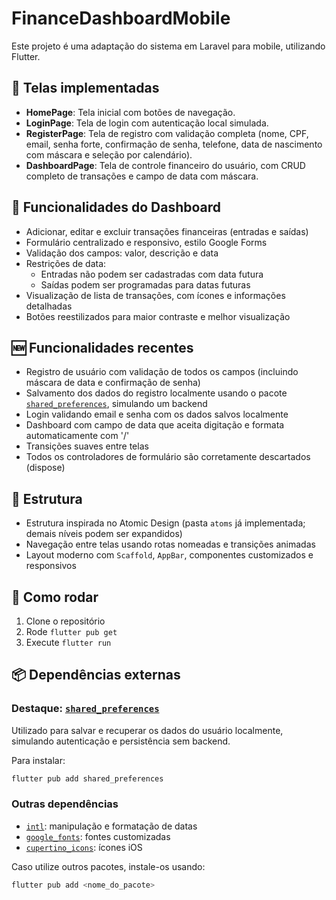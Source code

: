 # FinanceDashboardMobile

Este projeto é uma adaptação do sistema em Laravel para mobile, utilizando Flutter.

## 📱 Telas implementadas

- **HomePage**: Tela inicial com botões de navegação.
- **LoginPage**: Tela de login com autenticação local simulada.
- **RegisterPage**: Tela de registro com validação completa (nome, CPF, email, senha forte, confirmação de senha, telefone, data de nascimento com máscara e seleção por calendário).
- **DashboardPage**: Tela de controle financeiro do usuário, com CRUD completo de transações e campo de data com máscara.

## 🧾 Funcionalidades do Dashboard

- Adicionar, editar e excluir transações financeiras (entradas e saídas)
- Formulário centralizado e responsivo, estilo Google Forms
- Validação dos campos: valor, descrição e data
- Restrições de data:
  - Entradas não podem ser cadastradas com data futura
  - Saídas podem ser programadas para datas futuras
- Visualização de lista de transações, com ícones e informações detalhadas
- Botões reestilizados para maior contraste e melhor visualização

## 🆕 Funcionalidades recentes

- Registro de usuário com validação de todos os campos (incluindo máscara de data e confirmação de senha)
- Salvamento dos dados do registro localmente usando o pacote [`shared_preferences`](https://pub.dev/packages/shared_preferences), simulando um backend
- Login validando email e senha com os dados salvos localmente
- Dashboard com campo de data que aceita digitação e formata automaticamente com '/'
- Transições suaves entre telas
- Todos os controladores de formulário são corretamente descartados (dispose)

## 🚀 Estrutura

- Estrutura inspirada no Atomic Design (pasta `atoms` já implementada; demais níveis podem ser expandidos)
- Navegação entre telas usando rotas nomeadas e transições animadas
- Layout moderno com `Scaffold`, `AppBar`, componentes customizados e responsivos

## 🔗 Como rodar

1. Clone o repositório
2. Rode `flutter pub get`
3. Execute `flutter run`

## 📦 Dependências externas

### Destaque: [`shared_preferences`](https://pub.dev/packages/shared_preferences)

Utilizado para salvar e recuperar os dados do usuário localmente, simulando autenticação e persistência sem backend.

Para instalar:

```bash
flutter pub add shared_preferences
```

### Outras dependências

- [`intl`](https://pub.dev/packages/intl): manipulação e formatação de datas
- [`google_fonts`](https://pub.dev/packages/google_fonts): fontes customizadas
- [`cupertino_icons`](https://pub.dev/packages/cupertino_icons): ícones iOS

Caso utilize outros pacotes, instale-os usando:

```bash
flutter pub add <nome_do_pacote>
```
